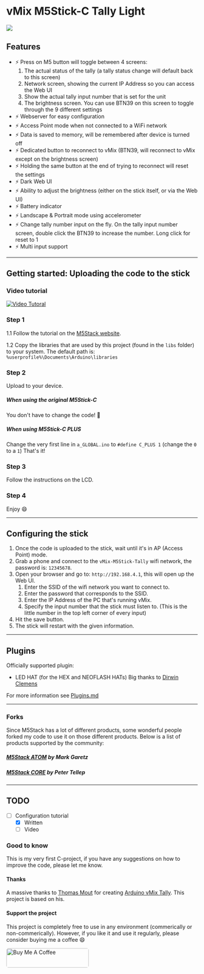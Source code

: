 # vMix M5Stick-C Tally Light

![](working-example.gif)

## Features

-   ⚡ Press on M5 button will toggle between 4 screens:
    1.  The actual status of the tally (a tally status change will default back to this screen)
    2.  Network screen, showing the current IP Address so you can access the Web UI
    3.  Show the actual tally input number that is set for the unit
    4.  The brightness screen. You can use BTN39 on this screen to toggle through the 9 different settings
-   ⚡ Webserver for easy configuration
-   ⚡ Access Point mode when not connected to a WiFi network
-   ⚡ Data is saved to memory, will be remembered after device is turned off
-   ⚡ Dedicated button to reconnect to vMix (BTN39, will reconnect to vMix except on the brightness screen)
-   ⚡ Holding the same button at the end of trying to reconnect will reset the settings
-   ⚡ Dark Web UI
-   ⚡ Ability to adjust the brightness (either on the stick itself, or via the Web UI)
-   ⚡ Battery indicator
-   ⚡ Landscape & Portrait mode using accelerometer
-   ⚡ Change tally number input on the fly. On the tally input number screen, double click the BTN39 to increase the number. Long click for reset to 1
-   ⚡ Multi input support

---

## Getting started: Uploading the code to the stick

### Video tutorial

[![Video Tutoral](http://img.youtube.com/vi/uB_OkMGLoto/0.jpg)](http://www.youtube.com/watch?v=uB_OkMGLoto "How to update the firmware of the M5Stick C to the Tally Light project")

### Step 1

1.1 Follow the tutorial on the [M5Stack website](https://docs.m5stack.com/#/en/arduino/arduino_development).

1.2 Copy the libraries that are used by this project (found in the `libs` folder) to your system. The default path is: `%userprofile%\Documents\Arduino\libraries`

### Step 2

Upload to your device.

##### When using the original M5Stick-C

You don't have to change the code! 🎉

##### When using M5Stick-C PLUS

Change the very first line in `a_GLOBAL.ino` to `#define C_PLUS 1` (change the `0` to a `1`)
That's it!

### Step 3

Follow the instructions on the LCD.

### Step 4

Enjoy 😄

---

## Configuring the stick

1. Once the code is uploaded to the stick, wait until it's in AP (Access Point) mode.
2. Grab a phone and connect to the `vMix-M5Stick-Tally` wifi network, the password is: `12345678`.
3. Open your browser and go to: `http://192.168.4.1`, this will open up the Web UI.
    1. Enter the SSID of the wifi network you want to connect to.
    2. Enter the password that corresponds to the SSID.
    3. Enter the IP Address of the PC that's running vMix.
    4. Specify the input number that the stick must listen to. (This is the little number in the top left corner of every input)
4. Hit the save button.
5. The stick will restart with the given information.

---

## Plugins

Officially supported plugin:

-   LED HAT (for the HEX and NEOFLASH HATs) Big thanks to [Dirwin Clemens](https://github.com/Dirwinc)

For more information see [Plugins.md](https://github.com/guido-visser/vMix-M5Stick-Tally-Light/tree/master/src/a_GLOBAL/plugins/Plugins.md)

---

### Forks

Since M5Stack has a lot of different products, some wonderful people forked my code to use it on those different products. Below is a list of products supported by the community:

##### [M5Stack ATOM](https://github.com/MarkGaretz/ATOM-Matrix-Tally-Light) by Mark Garetz

##### [M5Stack CORE](https://gitlab.com/ptellep/m5stack-tally-for-vmix) by Peter Tellep

---

## TODO

-   [ ] Configuration tutorial
    -   [x] Written
    -   [ ] Video

### Good to know

This is my very first C-project, if you have any suggestions on how to improve the code, please let me know.

#### Thanks

A massive thanks to [Thomas Mout](https://github.com/ThomasMout) for creating [Arduino vMix Tally](https://github.com/ThomasMout/Arduino-vMix-tally). This project is based on his.

#### Support the project

This project is completely free to use in any environment (commerically or non-commerically). However, if you like it and use it regularly, please consider buying me a coffee 😄

<a href="https://www.buymeacoffee.com/guidovisser" target="_blank"><img src="https://cdn.buymeacoffee.com/buttons/default-orange.png" width="217" height="51" alt="Buy Me A Coffee" style="border-radius: 5px" ></a>
